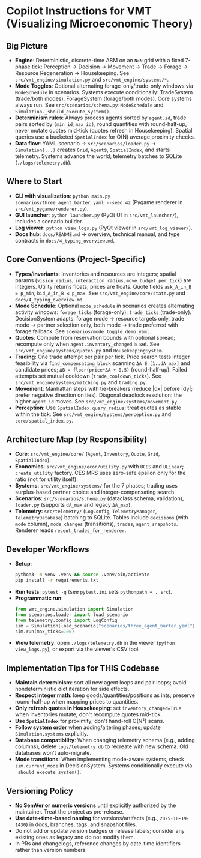 # Copilot Instructions for VMT (Visualizing Microeconomic Theory)

## Big Picture
- **Engine**: Deterministic, discrete-time ABM on an `N×N` grid with a fixed 7-phase tick: Perception → Decision → Movement → Trade → Forage → Resource Regeneration → Housekeeping. See `src/vmt_engine/simulation.py` and `src/vmt_engine/systems/*`.
- **Mode Toggles**: Optional alternating forage-only/trade-only windows via `ModeSchedule` in scenarios. Systems execute conditionally: TradeSystem (trade/both modes), ForageSystem (forage/both modes). Core systems always run. See `src/scenarios/schema.py:ModeSchedule` and `Simulation._should_execute_system()`.
- **Determinism rules**: Always process agents sorted by `agent.id`, trade pairs sorted by `(min_id,max_id)`, round quantities with round-half-up, never mutate quotes mid-tick (quotes refresh in Housekeeping). Spatial queries use a bucketed `SpatialIndex` for O(N) average proximity checks.
- **Data flow**: YAML scenario → `src/scenarios/loader.py` → `Simulation(...)` creates `Grid`, `Agent`s, `SpatialIndex`, and starts telemetry. Systems advance the world; telemetry batches to SQLite (`./logs/telemetry.db`).

## Where to Start
- **CLI with visualization**: `python main.py scenarios/three_agent_barter.yaml --seed 42` (Pygame renderer in `src/vmt_pygame/renderer.py`).
- **GUI launcher**: `python launcher.py` (PyQt UI in `src/vmt_launcher/`), includes a scenario builder.
- **Log viewer**: `python view_logs.py` (PyQt viewer in `src/vmt_log_viewer/`).
- **Docs hub**: `docs/README.md` → overview, technical manual, and type contracts in `docs/4_typing_overview.md`.

## Core Conventions (Project-Specific)
- **Types/invariants**: Inventories and resources are integers; spatial params (`vision_radius`, `interaction_radius`, `move_budget_per_tick`) are integers. Utility returns floats; prices are floats. Quote fields `ask_A_in_B ≥ p_min`, `bid_A_in_B ≤ p_max`. See `src/vmt_engine/core/state.py` and `docs/4_typing_overview.md`.
- **Mode Schedule**: Optional `mode_schedule` in scenarios creates alternating activity windows: `forage_ticks` (forage-only), `trade_ticks` (trade-only). DecisionSystem adapts: forage mode → resource targets only, trade mode → partner selection only, both mode → trade preferred with forage fallback. See `scenarios/mode_toggle_demo.yaml`.
- **Quotes**: Compute from reservation bounds with optional spread; recompute only when `agent.inventory_changed` is set. See `src/vmt_engine/systems/quotes.py` and `HousekeepingSystem`.
- **Trading**: One trade attempt per pair per tick. Price search tests integer feasibility via `find_compensating_block` scanning `ΔA ∈ [1..dA_max]` and candidate prices; `ΔB = floor(price*ΔA + 0.5)` (round-half-up). Failed attempts set mutual cooldown (`trade_cooldown_ticks`). See `src/vmt_engine/systems/matching.py` and `trading.py`.
- **Movement**: Manhattan steps with tie-breakers (reduce |dx| before |dy|; prefer negative direction on ties). Diagonal deadlock resolution: the higher `agent.id` moves. See `src/vmt_engine/systems/movement.py`.
- **Perception**: Use `SpatialIndex.query_radius`; treat quotes as stable within the tick. See `src/vmt_engine/systems/perception.py` and `core/spatial_index.py`.

## Architecture Map (by Responsibility)
- **Core**: `src/vmt_engine/core/` (`Agent`, `Inventory`, `Quote`, `Grid`, `SpatialIndex`).
- **Economics**: `src/vmt_engine/econ/utility.py` with `UCES` and `ULinear`; `create_utility` factory. CES MRS uses zero-safe epsilon only for the ratio (not for utility itself).
- **Systems**: `src/vmt_engine/systems/` for the 7 phases; trading uses surplus-based partner choice and integer-compensating search.
- **Scenarios**: `src/scenarios/schema.py` (dataclass schema, validation), `loader.py` (supports `dA_max` and legacy `ΔA_max`).
- **Telemetry**: `src/telemetry/` (`LogConfig`, `TelemetryManager`, `TelemetryDatabase`) batching to SQLite. Tables include `decisions` (with `mode` column), `mode_changes` (transitions), `trades`, `agent_snapshots`. Renderer reads `recent_trades_for_renderer`.

## Developer Workflows
- **Setup**:
  ```bash
  python3 -m venv .venv && source .venv/bin/activate
  pip install -r requirements.txt
  ```
- **Run tests**: `pytest -q` (see `pytest.ini` sets `pythonpath = . src`).
- **Programmatic run**:
  ```python
  from vmt_engine.simulation import Simulation
  from scenarios.loader import load_scenario
  from telemetry.config import LogConfig
  sim = Simulation(load_scenario("scenarios/three_agent_barter.yaml"), seed=42, log_config=LogConfig.debug())
  sim.run(max_ticks=100)
  ```
- **View telemetry**: open `./logs/telemetry.db` in the viewer (`python view_logs.py`), or export via the viewer's CSV tool.

## Implementation Tips for THIS Codebase
- **Maintain determinism**: sort all new agent loops and pair loops; avoid nondeterministic dict iteration for side effects.
- **Respect integer math**: keep goods/quantities/positions as ints; preserve round-half-up when mapping prices to quantities.
- **Only refresh quotes in Housekeeping**: set `inventory_changed=True` when inventories mutate; don't recompute quotes mid-tick.
- **Use `SpatialIndex`** for proximity; don't hand-roll O(N²) scans.
- **Follow system order** when adding/altering phases; update `Simulation.systems` explicitly.
- **Database compatibility**: When changing telemetry schema (e.g., adding columns), delete `logs/telemetry.db` to recreate with new schema. Old databases won't auto-migrate.
- **Mode transitions**: When implementing mode-aware systems, check `sim.current_mode` in DecisionSystem. Systems conditionally execute via `_should_execute_system()`.

## Versioning Policy
- **No SemVer or numeric versions** until explicitly authorized by the maintainer. Treat the project as pre-release.
- **Use date+time-based naming** for versions/artifacts (e.g., `2025-10-19-1430`) in docs, branches, tags, and snapshot files.
- Do not add or update version badges or release labels; consider any existing ones as legacy and do not modify them.
- In PRs and changelogs, reference changes by date-time identifiers rather than version numbers.